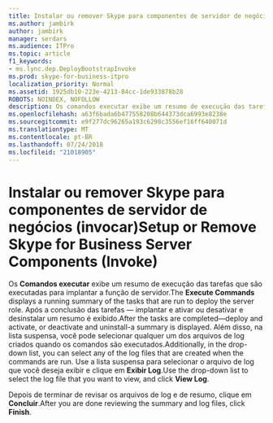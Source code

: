 ```yaml
---
title: Instalar ou remover Skype para componentes de servidor de negócios (invocar)
ms.author: jambirk
author: jambirk
manager: serdars
ms.audience: ITPro
ms.topic: article
f1_keywords:
- ms.lync.dep.DeployBootstrapInvoke
ms.prod: skype-for-business-itpro
localization_priority: Normal
ms.assetid: 1925db10-223e-4213-84cc-1de933878b28
ROBOTS: NOINDEX, NOFOLLOW
description: Os comandos executar exibe um resumo de execução das tarefas que são executadas para implantar a função de servidor. Após a conclusão das tarefas — implantar e ativar ou desativar e desinstalar um resumo é exibido. Além disso, na lista suspensa, você pode selecionar qualquer um dos arquivos de log criados quando os comandos são executados. Use a lista suspensa para selecionar o arquivo de log que você deseja exibir e clique em Exibir Log.
ms.openlocfilehash: a63f6bada6b477558208b644373dca6993e8238e
ms.sourcegitcommit: e9f277dc96265a193c6298c3556ef16ff640071d
ms.translationtype: MT
ms.contentlocale: pt-BR
ms.lasthandoff: 07/24/2018
ms.locfileid: "21018905"
---
```

# <a name="setup-or-remove-skype-for-business-server-components-invoke"></a><span data-ttu-id="e7523-106">Instalar ou remover Skype para componentes de servidor de negócios (invocar)</span><span class="sxs-lookup"><span data-stu-id="e7523-106">Setup or Remove Skype for Business Server Components (Invoke)</span></span>
 
<span data-ttu-id="e7523-107">Os **Comandos executar** exibe um resumo de execução das tarefas que são executadas para implantar a função de servidor.</span><span class="sxs-lookup"><span data-stu-id="e7523-107">The **Execute Commands** displays a running summary of the tasks that are run to deploy the server role.</span></span> <span data-ttu-id="e7523-108">Após a conclusão das tarefas — implantar e ativar ou desativar e desinstalar um resumo é exibido.</span><span class="sxs-lookup"><span data-stu-id="e7523-108">After the tasks are completed—deploy and activate, or deactivate and uninstall-a summary is displayed.</span></span> <span data-ttu-id="e7523-109">Além disso, na lista suspensa, você pode selecionar qualquer um dos arquivos de log criados quando os comandos são executados.</span><span class="sxs-lookup"><span data-stu-id="e7523-109">Additionally, in the drop-down list, you can select any of the log files that are created when the commands are run.</span></span> <span data-ttu-id="e7523-110">Use a lista suspensa para selecionar o arquivo de log que você deseja exibir e clique em **Exibir Log**.</span><span class="sxs-lookup"><span data-stu-id="e7523-110">Use the drop-down list to select the log file that you want to view, and click **View Log**.</span></span>
  
<span data-ttu-id="e7523-111">Depois de terminar de revisar os arquivos de log e de resumo, clique em **Concluir**.</span><span class="sxs-lookup"><span data-stu-id="e7523-111">After you are done reviewing the summary and log files, click **Finish**.</span></span>
  

